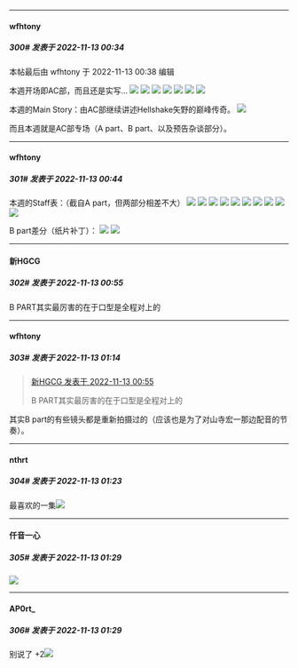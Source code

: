 

*****

####  wfhtony  
##### 300#       发表于 2022-11-13 00:34

 本帖最后由 wfhtony 于 2022-11-13 00:38 编辑 

本週开场即AC部，而且还是实写...
<img src="https://tc2.wfhtony.space/images/2022/11/13/8e56e8a75260b8ca7265e129e35acc56.png" referrerpolicy="no-referrer">
<img src="https://tc2.wfhtony.space/images/2022/11/13/fb69b802485b2d15c528fa8a211f15fc.png" referrerpolicy="no-referrer">
<img src="https://tc2.wfhtony.space/images/2022/11/13/c6ff49cc0ebdd98fcd9b5184eceb5b6d.png" referrerpolicy="no-referrer">
<img src="https://tc2.wfhtony.space/images/2022/11/13/4b367f82d6ca15bbebcd37e86d240eea.jpg" referrerpolicy="no-referrer">
<img src="https://tc2.wfhtony.space/images/2022/11/13/70151e36dbaa3b802faeca022d1b2526.png" referrerpolicy="no-referrer">
<img src="https://tc2.wfhtony.space/images/2022/11/13/364a0aead01fb24bccdfb6d4070d06a7.jpg" referrerpolicy="no-referrer">
<img src="https://tc2.wfhtony.space/images/2022/11/13/5ada0cb7faa2183f3d4dd7fca0de3eeb.png" referrerpolicy="no-referrer">

本週的Main Story：由AC部继续讲述Hellshake矢野的巅峰传奇。
<img src="https://tc2.wfhtony.space/images/2022/11/13/8de2ae2558bb403fb8075e8701046f9e.png" referrerpolicy="no-referrer">

而且本週就是AC部专场（A part、B part、以及预告杂谈部分）。



*****

####  wfhtony  
##### 301#       发表于 2022-11-13 00:44

本週的Staff表：（截自A part，但两部分相差不大）
<img src="https://tc2.wfhtony.space/images/2022/11/13/a96fbdbfd1ec9b49f8ccafaa64ca55a8.jpg" referrerpolicy="no-referrer">
<img src="https://tc2.wfhtony.space/images/2022/11/13/a7f018cbf6766f860af37dc7b84672c9.png" referrerpolicy="no-referrer">
<img src="https://tc2.wfhtony.space/images/2022/11/13/a56cb3e182d8c8cfe05d84227c35f7af.jpg" referrerpolicy="no-referrer">
<img src="https://tc2.wfhtony.space/images/2022/11/13/0b99a59c6f654da7dd0e642cdcb66014.png" referrerpolicy="no-referrer">
<img src="https://tc2.wfhtony.space/images/2022/11/13/5968c7511f71e195db7210654315cca9.png" referrerpolicy="no-referrer">
<img src="https://tc2.wfhtony.space/images/2022/11/13/575f5da46848ac56377fc7d7c5692dd4.png" referrerpolicy="no-referrer">
<img src="https://tc2.wfhtony.space/images/2022/11/13/65472a0ad399bd45feec68b0b54be661.jpg" referrerpolicy="no-referrer">
<img src="https://tc2.wfhtony.space/images/2022/11/13/91573dc9e5db688227a6a57697844dec.png" referrerpolicy="no-referrer">
<img src="https://tc2.wfhtony.space/images/2022/11/13/2a1217e2a6f4a99af5f312c0c5841507.png" referrerpolicy="no-referrer">
<img src="https://tc2.wfhtony.space/images/2022/11/13/6b0077a51861b596728a442781285a49.png" referrerpolicy="no-referrer">

B part差分（纸片补丁）：
<img src="https://tc2.wfhtony.space/images/2022/11/13/d949b5593e14a236c372d26ec279347c.png" referrerpolicy="no-referrer">
<img src="https://tc2.wfhtony.space/images/2022/11/13/748dd17f3449e0d097d5ec0f225c330d.png" referrerpolicy="no-referrer">



*****

####  新HGCG  
##### 302#       发表于 2022-11-13 00:55

B PART其实最厉害的在于口型是全程对上的 ​​​​



*****

####  wfhtony  
##### 303#       发表于 2022-11-13 01:14

<blockquote><a href="httphttps://bbs.saraba1st.com/2b/forum.php?mod=redirect&amp;goto=findpost&amp;pid=58408191&amp;ptid=2044082" target="_blank">新HGCG 发表于 2022-11-13 00:55</a>

B PART其实最厉害的在于口型是全程对上的 ​​​​</blockquote>
其实B part的有些镜头都是重新拍摄过的（应该也是为了对山寺宏一那边配音的节奏）。



*****

####  nthrt  
##### 304#       发表于 2022-11-13 01:23

最喜欢的一集<img src="https://static.saraba1st.com/image/smiley/face2017/065.png" referrerpolicy="no-referrer">

*****

####  仟音一心  
##### 305#       发表于 2022-11-13 01:29

<img src="https://static.saraba1st.com/image/smiley/carton2017/275.png" referrerpolicy="no-referrer">

*****

####  AP0rt_  
##### 306#       发表于 2022-11-13 01:29

别说了 +2<img src="https://static.saraba1st.com/image/smiley/face2017/067.png" referrerpolicy="no-referrer">

